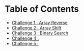 # Table of Contents

- [Challenge 1 : Array Reverse]()
- [Challenge 2 : Array Shift](./src/main/java/challenges/ArrayShift.java)
- [Challenge 3 : Binary Search](./src/main/java/challenges/BinarySearch.java)
- [Challenge 4 : ]()
- [Challenge 5 : ]()


